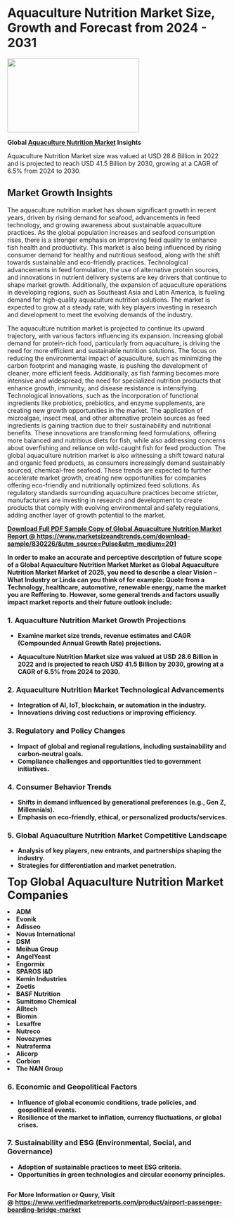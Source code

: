 <H1>Aquaculture Nutrition Market Size, Growth and Forecast from 2024 - 2031</H1><img class="aligncenter size-medium wp-image-584254" src="https://thirdeyenews.in/wp-content/uploads/2024/09/Global-Market-Research-300x168.jpeg" alt="" width="300" height="168" /><p><strong>Global&nbsp;<a href="https://www.marketsizeandtrends.com/download-sample/830226/&amp;utm_source=Pulse&amp;utm_medium=201">Aquaculture Nutrition Market</a> Insights</strong></p><p>Aquaculture Nutrition Market size was valued at USD 28.6 Billion in 2022 and is projected to reach USD 41.5 Billion by 2030, growing at a CAGR of 6.5% from 2024 to 2030.</p><p><h2>Market Growth Insights</h2> <p>The aquaculture nutrition market has shown significant growth in recent years, driven by rising demand for seafood, advancements in feed technology, and growing awareness about sustainable aquaculture practices. As the global population increases and seafood consumption rises, there is a stronger emphasis on improving feed quality to enhance fish health and productivity. This market is also being influenced by rising consumer demand for healthy and nutritious seafood, along with the shift towards sustainable and eco-friendly practices. Technological advancements in feed formulation, the use of alternative protein sources, and innovations in nutrient delivery systems are key drivers that continue to shape market growth. Additionally, the expansion of aquaculture operations in developing regions, such as Southeast Asia and Latin America, is fueling demand for high-quality aquaculture nutrition solutions. The market is expected to grow at a steady rate, with key players investing in research and development to meet the evolving demands of the industry.</p> <p><strong><a href="#"></a></strong></p> <p>The aquaculture nutrition market is projected to continue its upward trajectory, with various factors influencing its expansion. Increasing global demand for protein-rich food, particularly from aquaculture, is driving the need for more efficient and sustainable nutrition solutions. The focus on reducing the environmental impact of aquaculture, such as minimizing the carbon footprint and managing waste, is pushing the development of cleaner, more efficient feeds. Additionally, as fish farming becomes more intensive and widespread, the need for specialized nutrition products that enhance growth, immunity, and disease resistance is intensifying. Technological innovations, such as the incorporation of functional ingredients like probiotics, prebiotics, and enzyme supplements, are creating new growth opportunities in the market. The application of microalgae, insect meal, and other alternative protein sources as feed ingredients is gaining traction due to their sustainability and nutritional benefits. These innovations are transforming feed formulations, offering more balanced and nutritious diets for fish, while also addressing concerns about overfishing and reliance on wild-caught fish for feed production. The global aquaculture nutrition market is also witnessing a shift toward natural and organic feed products, as consumers increasingly demand sustainably sourced, chemical-free seafood. These trends are expected to further accelerate market growth, creating new opportunities for companies offering eco-friendly and nutritionally optimized feed solutions. As regulatory standards surrounding aquaculture practices become stricter, manufacturers are investing in research and development to create products that comply with evolving environmental and safety regulations, adding another layer of growth potential to the market.</p> <p><strong><a href="#"></p><p><span class=""><strong>Download Full PDF Sample Copy of Global Aquaculture Nutrition Market Report</strong> @ <a href="https://www.marketsizeandtrends.com/download-sample/830226/&amp;utm_source=Pulse&amp;utm_medium=201" target="_blank">https://www.marketsizeandtrends.com/download-sample/830226/&amp;utm_source=Pulse&amp;utm_medium=201</a></span></p><p>In order to make an accurate and perceptive description of future scope of a Global&nbsp;Aquaculture Nutrition Market Market as Global&nbsp;Aquaculture Nutrition Market Market of 2025, you need to describe a clear Vision &ndash; What Industry or Linda can you think of for example: Quote from a Technology, healthcare, automotive, renewable energy, name the market you are Reffering to. However, some general trends and factors usually impact market reports and their future outlook include:</p><h3>1.&nbsp;<strong>Aquaculture Nutrition Market Growth Projections</strong></h3><ul><li>Examine market size trends, revenue estimates and CAGR (Compounded Annual Growth Rate) projections.</li><li><p>Aquaculture Nutrition Market size was valued at USD 28.6 Billion in 2022 and is projected to reach USD 41.5 Billion by 2030, growing at a CAGR of 6.5% from 2024 to 2030.</p></li></ul><h3>2.&nbsp;<strong>Aquaculture Nutrition Market Technological Advancements</strong></h3><ul><li>Integration of AI, IoT, blockchain, or automation in the industry.</li><li>Innovations driving cost reductions or improving efficiency.</li></ul><h3>3.&nbsp;<strong>Regulatory and Policy Changes</strong></h3><ul><li>Impact of global and regional regulations, including sustainability and carbon-neutral goals.</li><li>Compliance challenges and opportunities tied to government initiatives.</li></ul><h3>4.&nbsp;<strong>Consumer Behavior Trends</strong></h3><ul><li>Shifts in demand influenced by generational preferences (e.g., Gen Z, Millennials).</li><li>Emphasis on eco-friendly, ethical, or personalized products/services.</li></ul><h3>5.&nbsp;<strong>Global Aquaculture Nutrition Market Competitive Landscape</strong></h3><ul><li>Analysis of key players, new entrants, and partnerships shaping the industry.</li><li>Strategies for differentiation and market penetration.</li></ul><p data-pm-slice="1 1 []"><span style="color: inherit; font-family: inherit; font-size: 25px;">Top Global Aquaculture Nutrition Market Companies</span></p><div class="" data-test-id=""><p><li>ADM</li><li> Evonik</li><li> Adisseo</li><li> Novus International</li><li> DSM</li><li> Meihua Group</li><li> AngelYeast</li><li> Engormix</li><li> SPAROS I&D</li><li> Kemin Industries</li><li> Zoetis</li><li> BASF Nutrition</li><li> Sumitomo Chemical</li><li> Alltech</li><li> Biomin</li><li> Lesaffre</li><li> Nutreco</li><li> Novozymes</li><li> Nutraferma</li><li> Alicorp</li><li> Corbion</li><li> The NAN Group</li></p></div><h3>6.&nbsp;<strong>Economic and Geopolitical Factors</strong></h3><ul><li>Influence of global economic conditions, trade policies, and geopolitical events.</li><li>Resilience of the market to inflation, currency fluctuations, or global crises.</li></ul><h3>7.&nbsp;<strong>Sustainability and ESG (Environmental, Social, and Governance)</strong></h3><ul><li>Adoption of sustainable practices to meet ESG criteria.</li><li>Opportunities in green technologies and circular economy principles.</li></ul><h2><strong style="font-size: 14px;">For More Information or Query, Visit @&nbsp;</strong><a style="background-color: #ffffff; font-size: 14px;" href="https://www.marketsizeandtrends.com/report/aquaculture-nutrition-market/" target="_blank">https://www.verifiedmarketreports.com/product/airport-passenger-boarding-bridge-market</a></h2>
